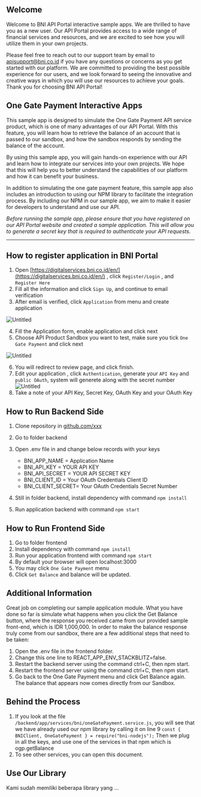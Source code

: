 ## Welcome

Welcome to BNI API Portal interactive sample apps. We are thrilled to have you as a new user. Our API Portal provides access to a wide range of financial services and resources, and we are excited to see how you will utilize them in your own projects.

Please feel free to reach out to our support team by email to apisupport@bni.co.id if you have any questions or concerns as you get started with our platform. We are committed to providing the best possible experience for our users, and we look forward to seeing the innovative and creative ways in which you will use our resources to achieve your goals. Thank you for choosing BNI API Portal!

## One Gate Payment Interactive Apps

This sample app is designed to simulate the One Gate Payment API service product, which is one of many advantages of our API Portal. With this feature, you will learn how to retrieve the balance of an account that is passed to our sandbox, and how the sandbox responds by sending the balance of the account.

By using this sample app, you will gain hands-on experience with our API and learn how to integrate our services into your own projects. We hope that this will help you to better understand the capabilities of our platform and how it can benefit your business.

In addition to simulating the one gate payment feature, this sample app also includes an introduction to using our NPM library to facilitate the integration process. By including our NPM in our sample app, we aim to make it easier for developers to understand and use our API.

_Before running the sample app, please ensure that you have registered on our API Portal website and created a sample application. This will allow you to generate a secret key that is required to authenticate your API requests._

---
## How to register application in BNI Portal

1. Open [https://digitalservices.bni.co.id/en/](https://digitalservices.bni.co.id/en/) , click `Register/Login` , and ```Register Here```
2. Fill all the information and click `Sign Up`, and continue to email verification
3. After email is verified, click `Application` from menu and create application

![Untitled](https://lh3.googleusercontent.com/pw/AMWts8D5AIJeju2KsHoMXXxi8n_8LWI18Q1QHswZMpulhm2Dargh1uEruuXdXSH6duu7Z0PHP3df9Wlp0mZvwnAdc012OX8uenEl1VFGma4mnj3UYHiOtPj1ID4mcY2zcQ9DBd5QXYIq2XSKSR98bi7CS8I=w2800-h620-no?authuser=1)

4. Fill the Application form, enable application and click next
5. Choose API Product Sandbox you want to test, make sure you tick `One Gate Payment` and click next

![Untitled](https://lh3.googleusercontent.com/pw/AMWts8B0hTOGiY-AUSKeB7z9sxKaiUiNhmU5ri4yHedBwnf1CUJhc90y8Yj_NN-Ljq5C9ax-KxGCVKM42bnTypLLLRHgZPx4QugMhXNpUXoIXGAVD2a6IJe5cTkn1ZV-0uMwLxu6e0QKkjB5IO-VJF5FaOw=w2658-h1064-no?authuser=1)

6. You will redirect to review page, and click finish.
7. Edit your application , click `Authentication`, generate your `API Key` and `public OAuth`, system will generete along with the secret number
   ![Untitled](https://lh3.googleusercontent.com/pw/AMWts8AvTB6yZXgc2g6qERCmYTiTj7V3Tc8XWFgAcvF7YrZ_byqJJBfi1eUdacy5kZtfgWXNpgu6s9NT0qWAjNq4o7KrHxrGrVhmQKxogQoAKKzo2Dd9dlpf5RK-lVubmkEWfBwkv7J3xFGDmPaOf-90IEs=w2790-h1016-no?authuser=1)
8. Take a note of your API Key, Secret Key, OAuth Key and your OAuth Key


## How to Run Backend Side
1. Clone repository in [github.com/xxx](github.com/xxx)
2. Go to folder backend
3. Open .env file in and change below records with your keys

   - BNI_APP_NAME = Application Name
   - BNI_API_KEY = YOUR API KEY
   - BNI_API_SECRET = YOUR API SECRET KEY
   - BNI_CLIENT_ID = Your OAuth Credentials Client ID
   - BNI_CLIENT_SECRET= Your OAuth Credentials Secret Number

4. Still in folder backend, install dependency with command `npm install` 
5. Run application backend with command `npm start`

## How to Run Frontend Side
1. Go to folder frontend
2. Install dependency with command `npm install`
3. Run your application frontend with command `npm start`
4. By default your browser will open localhost:3000
5. You may click `One Gate Payment` menu
6. Click `Get Balance` and balance will be updated.


## Additional Information
Great job on completing our sample application module. What you have done so far is simulate what happens when you click the Get Balance button, where the response you received came from our provided sample front-end, which is IDR 1,000,000. In order to make the balance response truly come from our sandbox, there are a few additional steps that need to be taken:

1. Open the .env file in the frontend folder.
2. Change this one line to REACT_APP_ENV_STACKBLITZ=false.
3. Restart the backend server using the command ctrl+C, then npm start.
4. Restart the frontend server using the command ctrl+C, then npm start.
5. Go back to the One Gate Payment menu and click Get Balance again. The balance that appears now comes directly from our Sandbox.

## Behind the Process
1. If you look at the file `/backend/app/services/bni/oneGatePayment.service.js`, you will see that we have already used our npm library by calling it on line 9
`const { BNIClient, OneGatePayment } = require("bni-nodejs");`
Then we plug in all the keys, and use one of the services in that npm which is ogp.getBalance
2. To see other services, you can open this document.

## Use Our Library
Kami sudah memiliki beberapa library yang ...